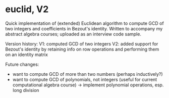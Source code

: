 # euclid, V2
Quick implementation of (extended) Euclidean algorithm to compute GCD of two integers and coefficients in Bezout's identity. Written to accompany my abstract algebra courses; uploaded as an interview code sample.

Version history: 
V1: computed GCD of two integers 
V2: added support for Bezout's identity by retaining info on row operations and performing them on an identity matrix 

Future changes: 
- want to compute GCD of more than two numbers (perhaps inductively?) 
- want to compute GCD of polynomials, not integers (useful for current computational algebra course) -> implement polynomial operations, esp. long division 
